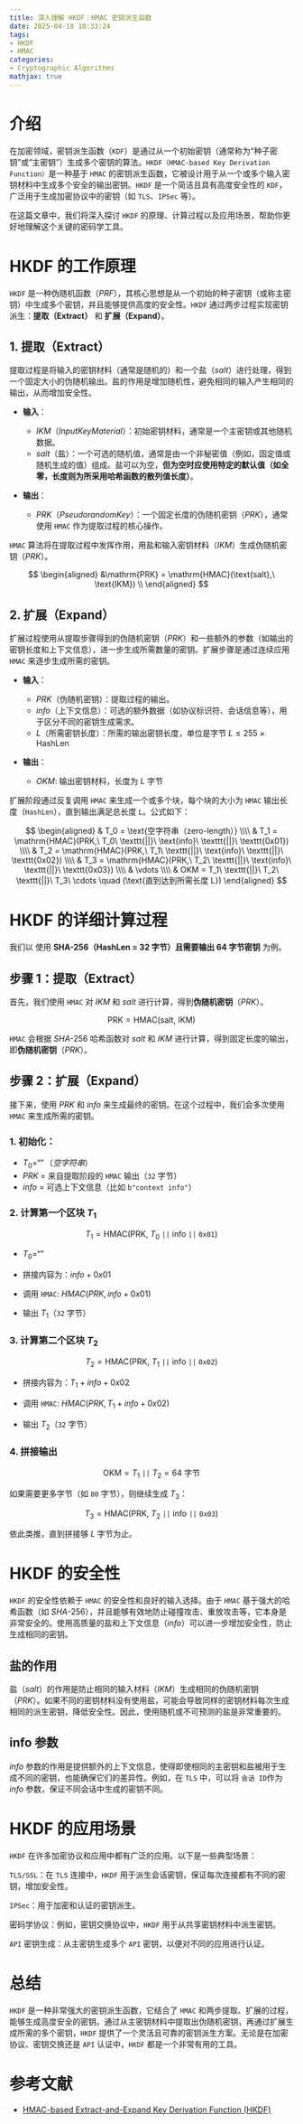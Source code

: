 ```yaml
---
title: 深入理解 HKDF：HMAC 密钥派生函数
date: 2025-04-18 10:33:24
tags:
- HKDF
- HMAC
categories:
- Cryptographic Algorithms
mathjax: true
---
```


# 介绍
在加密领域，密钥派生函数（`KDF`）是通过从一个初始密钥（通常称为“种子密钥”或“主密钥”）生成多个密钥的算法。`HKDF（HMAC-based Key Derivation Function）`是一种基于 `HMAC` 的密钥派生函数，它被设计用于从一个或多个输入密钥材料中生成多个安全的输出密钥。`HKDF` 是一个简洁且具有高度安全性的 `KDF`，广泛用于生成加密协议中的密钥（如 `TLS`、`IPSec` 等）。

在这篇文章中，我们将深入探讨 `HKDF` 的原理、计算过程以及应用场景，帮助你更好地理解这个关键的密码学工具。
<!--more-->

# HKDF 的工作原理

`HKDF` 是一种伪随机函数（$PRF$），其核心思想是从一个初始的种子密钥（或称主密钥）中生成多个密钥，并且能够提供高度的安全性。`HKDF` 通过两步过程实现密钥派生：**提取（Extract）** 和 **扩展（Expand）**。

## 1. 提取（Extract）

提取过程是将输入的密钥材料（通常是随机的）和一个盐（$salt$）进行处理，得到一个固定大小的伪随机输出。盐的作用是增加随机性，避免相同的输入产生相同的输出，从而增加安全性。

- **输入**：
    - $IKM（Input Key Material）$：初始密钥材料，通常是一个主密钥或其他随机数据。
    - $salt$（盐）：一个可选的随机值，通常是由一个非秘密值（例如，固定值或随机生成的值）组成。盐可以为空，**但为空时应使用特定的默认值（如全零，长度则为所采用哈希函数的散列值长度）**。

- **输出**：
    - $PRK（Pseudorandom Key）$：一个固定长度的伪随机密钥（$PRK$），通常使用 `HMAC` 作为提取过程的核心操作。

`HMAC` 算法将在提取过程中发挥作用，用盐和输入密钥材料（$IKM$）生成伪随机密钥（$PRK$）。

$$
\begin{aligned}
&\mathrm{PRK} = \mathrm{HMAC}(\text{salt},\ \text{IKM}) \\
\end{aligned}
$$


## 2. 扩展（Expand）

扩展过程使用从提取步骤得到的伪随机密钥（$PRK$）和一些额外的参数（如输出的密钥长度和上下文信息），进一步生成所需数量的密钥。扩展步骤是通过连续应用 `HMAC` 来逐步生成所需的密钥。

- **输入**：

    - $PRK$（伪随机密钥）：提取过程的输出。
    - $info$（上下文信息）：可选的额外数据（如协议标识符、会话信息等），用于区分不同的密钥生成需求。
    - $L$（所需密钥长度）：所需的输出密钥长度，单位是字节 $L \leq 255 \times \text{HashLen}$


- **输出**：

    - ${OKM}$: 输出密钥材料，长度为 $L$ 字节

扩展阶段通过反复调用 `HMAC` 来生成一个或多个块，每个块的大小为 `HMAC` 输出长度（`HashLen`），直到输出满足总长度 `L`。公式如下：


$$
\begin{aligned}
& T_0 = \text{空字符串（zero-length）} \\\\
& T_1 = \mathrm{HMAC}(PRK,\ T_0\ \texttt{||}\ \text{info}\ \texttt{||}\ \texttt{0x01}) \\\\
& T_2 = \mathrm{HMAC}(PRK,\ T_1\ \texttt{||}\ \text{info}\ \texttt{||}\ \texttt{0x02}) \\\\
& T_3 = \mathrm{HMAC}(PRK,\ T_2\ \texttt{||}\ \text{info}\ \texttt{||}\ \texttt{0x03}) \\\\
& \vdots \\\\
& OKM = T_1\ \texttt{||}\ T_2\ \texttt{||}\ T_3\ \cdots \quad (\text{直到达到所需长度 L})
\end{aligned}
$$


# HKDF 的详细计算过程

我们以 使用 **SHA-256（HashLen = 32 字节）且需要输出 64 字节密钥** 为例。


## 步骤 1：提取（Extract）
首先，我们使用 `HMAC` 对 $IKM$ 和 $salt$ 进行计算，得到**伪随机密钥**（$PRK$）。

$$
\mathrm{PRK} = \mathrm{HMAC}(\text{salt},\ \text{IKM})
$$

`HMAC` 会根据 $SHA\text{-}256$ 哈希函数对 $salt$ 和 $IKM$ 进行计算，得到固定长度的输出，即**伪随机密钥**（$PRK$）。

## 步骤 2：扩展（Expand）

接下来，使用 $PRK$ 和 $info$ 来生成最终的密钥。在这个过程中，我们会多次使用 `HMAC` 来生成所需的密钥。

###  1. 初始化：
- $T_0 = “”（空字符串）$
- $PRK$ = 来自提取阶段的 `HMAC` 输出（`32` 字节）
- $info$ = 可选上下文信息（比如 `b"context info"`）

### 2. 计算第一个区块 $T_1$

$$
T_1 = \mathrm{HMAC}(\mathrm{PRK},\ T_0\ \texttt{||}\ \text{info}\ \texttt{||}\ \texttt{0x01})
$$

- $T_0 = “”$

- 拼接内容为：$info + 0x01$

- 调用 `HMAC`: $HMAC(PRK, info + 0x01)$

- 输出 $T_1$（`32` 字节）


### 3. 计算第二个区块 $T_2$

$$
T_2 = \mathrm{HMAC}(\mathrm{PRK},\ T_1\ \texttt{||}\ \text{info}\ \texttt{||}\ \texttt{0x02})
$$


- 拼接内容为：$T_1 + info + 0x02$

- 调用 `HMAC`: $HMAC(PRK, T_1 + info + 0x02)$

- 输出 $T_2$（`32` 字节）

### 4. 拼接输出

$$
\mathrm{OKM} = T_1\ \texttt{||}\ T_2 = 64\ \text{字节}
$$

如果需要更多字节（如 `80` 字节），则继续生成 $T_3$：

$$
T_3 = \mathrm{HMAC}(\mathrm{PRK},\ T_2\ \texttt{||}\ \text{info}\ \texttt{||}\ \texttt{0x03})
$$

依此类推，直到拼接够 $L$ 字节为止。


# HKDF 的安全性

`HKDF` 的安全性依赖于 `HMAC` 的安全性和良好的输入选择。由于 `HMAC` 基于强大的哈希函数（如 $SHA\text{-}256$），并且能够有效地防止碰撞攻击、重放攻击等，它本身是非常安全的。使用高质量的盐和上下文信息（$info$）可以进一步增加安全性，防止生成相同的密钥。

## 盐的作用

盐（$salt$）的作用是防止相同的输入材料（$IKM$）生成相同的伪随机密钥（$PRK$）。如果不同的密钥材料没有使用盐，可能会导致同样的密钥材料每次生成相同的派生密钥，降低安全性。因此，使用随机或不可预测的盐是非常重要的。

## info 参数
$info$ 参数的作用是提供额外的上下文信息，使得即使相同的主密钥和盐被用于生成不同的密钥，也能确保它们的差异性。例如，在 `TLS` 中，可以将 `会话 ID`作为 $info$ 参数，保证不同会话中生成的密钥不同。

# HKDF 的应用场景

`HKDF` 在许多加密协议和应用中都有广泛的应用。以下是一些典型场景：

`TLS/SSL`：在 `TLS` 连接中，`HKDF` 用于派生会话密钥，保证每次连接都有不同的密钥，增加安全性。

`IPSec`：用于加密和认证的密钥派生。

密码学协议：例如，密钥交换协议中，`HKDF` 用于从共享密钥材料中派生密钥。

`API` 密钥生成：从主密钥生成多个 `API` 密钥，以便对不同的应用进行认证。

# 总结

`HKDF` 是一种非常强大的密钥派生函数，它结合了 `HMAC` 和两步提取、扩展的过程，能够生成高度安全的密钥。通过从主密钥材料中提取出伪随机密钥，再通过扩展生成所需的多个密钥，`HKDF` 提供了一个灵活且可靠的密钥派生方案。无论是在加密协议、密钥交换还是 `API` 认证中，`HKDF` 都是一个非常有用的工具。

# 参考文献

- [HMAC-based Extract-and-Expand Key Derivation Function (HKDF)](https://datatracker.ietf.org/doc/html/rfc5869)
